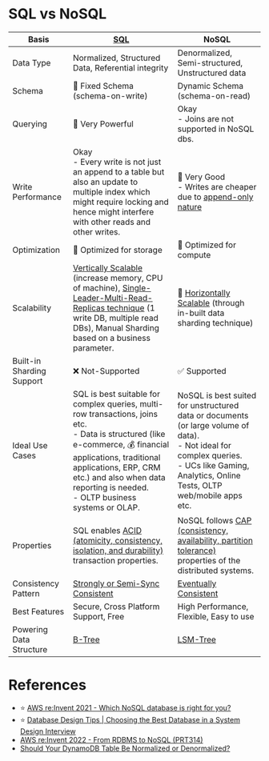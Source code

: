 # SQL vs NoSQL

| Basis                     | [SQL](7_SQL-Databases/Readme.md)                                                                                                                                                                                                                                                   | NoSQL                                                                                                                                                                                              |
|---------------------------|------------------------------------------------------------------------------------------------------------------------------------------------------------------------------------------------------------------------------------------------------------------------------------|----------------------------------------------------------------------------------------------------------------------------------------------------------------------------------------------------|
| Data Type                 | Normalized, Structured Data, Referential integrity                                                                                                                                                                                                                                 | Denormalized, Semi-structured, Unstructured data                                                                                                                                                   |
| Schema                    | :hammer: Fixed Schema (schema-on-write)                                                                                                                                                                                                                                            | Dynamic Schema (schema-on-read)                                                                                                                                                                    |
| Querying                  | :rocket: Very Powerful                                                                                                                                                                                                                                                             | Okay<br/>- Joins are not supported in NoSQL dbs.                                                                                                                                                   |
| Write Performance         | Okay<br/>- Every write is not just an append to a table but also an update to multiple index which might require locking and hence might interfere with other reads and other writes.                                                                                              | :rocket: Very Good<br/>- Writes are cheaper due to [append-only nature](5_DatabaseInternals/AppendOnlyProperty.md)                                                                            |
| Optimization              | :floppy_disk: Optimized for storage                                                                                                                                                                                                                                                | :rocket: Optimized for compute                                                                                                                                                                     |
| Scalability               | [Vertically Scalable](3_ScalabilityTechniques/Readme.md) (increase memory, CPU of machine), [Single-Leader-Multi-Read-Replicas technique](4_Consistency&Replication/SingleLeaderReplication.md) (1 write DB, multiple read DBs), Manual Sharding based on a business parameter.    | :rocket: [Horizontally Scalable](3_ScalabilityTechniques/Readme.md) (through in-built data sharding technique)                                                                                     |
| Built-in Sharding Support | :x: Not-Supported                                                                                                                                                                                                                                                                  | :white_check_mark: Supported                                                                                                                                                                       |
| Ideal Use Cases           | SQL is best suitable for complex queries, multi-row transactions, joins etc. <br/>- Data is structured (like e-commerce, :moneybag: financial applications, traditional applications, ERP, CRM  etc.) and also when data reporting is needed.<br/>- OLTP business systems or OLAP. | NoSQL is best suited for unstructured data or documents (or large volume of data). <br/>- Not ideal for complex queries.<br/>- UCs like Gaming, Analytics, Online Tests, OLTP web/mobile apps etc. |
| Properties                | SQL enables [ACID (atomicity, consistency, isolation, and durability)](1_ACIDTransactions/Readme.md) transaction properties.                                                                                                                                                       | NoSQL follows [CAP (consistency, availability, partition tolerance)](2_CAP&PACELCTheorems/CAPTheorem.md) properties of the distributed systems.                                                    |
| Consistency Pattern       | [Strongly or Semi-Sync Consistent](4_Consistency&Replication/Readme.md)                                                                                                                                                                                                            | [Eventually Consistent](4_Consistency&Replication/Readme.md)                                                                                                                                       |
| Best Features             | Secure, Cross Platform Support, Free                                                                                                                                                                                                                                               | High Performance, Flexible, Easy to use                                                                                                                                                            |
| Powering Data Structure   | [B-Tree](5_DatabaseInternals/BTree.md)                                                                                                                                                                                                                                        | [LSM-Tree](5_DatabaseInternals/LSMTree.md)                                                                                                                                                    |

# References
- :star: [AWS re:Invent 2021 - Which NoSQL database is right for you?](https://www.youtube.com/watch?v=ivBaro-8PhI)
- :star: [Database Design Tips | Choosing the Best Database in a System Design Interview](https://www.youtube.com/watch?v=cODCpXtPHbQ)
- [AWS re:Invent 2022 - From RDBMS to NoSQL (PRT314)](https://www.youtube.com/watch?v=eEENrNKxCdw)
- [Should Your DynamoDB Table Be Normalized or Denormalized?](https://aws.amazon.com/blogs/database/should-your-dynamodb-table-be-normalized-or-denormalized/)